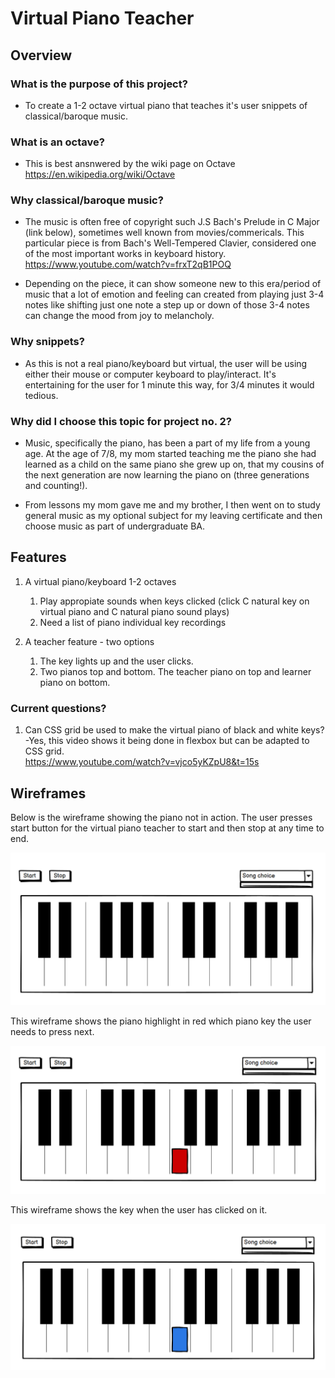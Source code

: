 # Virtual Piano Teacher

## Overview

### What is the purpose of this project?
- To create a 1-2 octave virtual piano that teaches it's user snippets of classical/baroque music. 

### What is an octave?
- This is best ansnwered by the wiki page on Octave
https://en.wikipedia.org/wiki/Octave

### Why classical/baroque  music?
- The music is often free of copyright such J.S Bach's Prelude in C Major (link below), sometimes well known from movies/commericals. This particular piece is from Bach's Well-Tempered Clavier, considered one of the most important works in keyboard history.
https://www.youtube.com/watch?v=frxT2qB1POQ

- Depending on the piece, it can show someone new to this era/period of music that a lot of emotion and feeling can created from playing just 3-4 notes like shifting just one note a step up or down of those 3-4 notes can change the mood from joy to melancholy. 

### Why snippets?

- As this is not a real piano/keyboard but virtual, the user will be using either their mouse or computer keyboard to play/interact. It's entertaining for the user for 1 minute this way, for 3/4 minutes it would tedious. 

### Why did I choose this topic for project no. 2?
- Music, specifically the piano, has been a part of my life from a young age. At the age of 7/8, my mom started teaching me the piano she had learned as a child on the same piano she grew up on, that my cousins of the next generation are now learning the piano on (three generations and counting!).

- From lessons my mom gave me and my brother, I then went on to study general music as my optional subject for my leaving certificate and then choose music as part of undergraduate BA. 

## Features

1. A virtual piano/keyboard 1-2 octaves
    1. Play appropiate sounds when keys clicked (click C natural key on virtual piano and C natural piano sound plays)
    2. Need a list of piano individual key recordings

2. A teacher feature - two options
    1. The key lights up and the user clicks.
    2. Two pianos top and bottom. The teacher piano on top and learner piano on bottom. 

### Current questions?

1. Can CSS grid be used to make the virtual piano of black and white keys?
-Yes, this video shows it being done in flexbox but can be adapted to CSS grid.  
https://www.youtube.com/watch?v=vjco5yKZpU8&t=15s


## Wireframes

Below is the wireframe showing the piano not in action. The user presses start button for the virtual piano teacher to start and then stop at any time to end.

![Piano at start position](assets/images/paino_noaction.PNG)

This wireframe shows the piano highlight in red which piano key the user needs to press next. 

![Piano highlighting next key to be played](assets/images/piano_teacherkey.PNG)

This wireframe shows the key when the user has clicked on it. 

![Piano highlighting user has clicked on key](assets/images/piano_userkey.PNG)